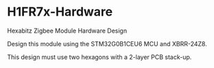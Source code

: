 # H1FR7x-Hardware

Hexabitz Zigbee Module Hardware Design



Design this module using the STM32G0B1CEU6 MCU and XBRR-24Z8.



This design must use two hexagons with a 2-layer PCB stack-up.

